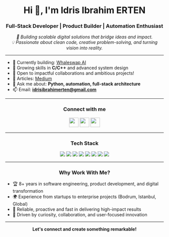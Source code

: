 <h1 align="center">Hi 👋, I'm Idris Ibrahim ERTEN</h1>
<h3 align="center">Full-Stack Developer | Product Builder | Automation Enthusiast</h3>
<p align="center">
  <em>
    🚀 Building scalable digital solutions that bridge ideas and impact.<br>
    💡 Passionate about clean code, creative problem-solving, and turning vision into reality.
  </em>
</p>

---

- 🔭 Currently building: [Whaleswap AI](https://whaleswap.ai)
- 🌱 Growing skills in **C/C++** and advanced system design
- 👯 Open to impactful collaborations and ambitious projects!
- 📝 Articles: [Medium](https://medium.com/@idrisibrahimerten)
- 💬 Ask me about: **Python, automation, full-stack architecture**
- 📫 Email: **idrisibrahimerten@gmail.com**

---

<h3 align="center">Connect with me</h3>
<p align="center">
  <a href="https://linkedin.com/in/idrisibrahimerten" target="blank"><img src="https://img.shields.io/badge/LinkedIn-blue?logo=linkedin" height="30"/></a>
  <a href="https://medium.com/@idrisibrahimerten" target="blank"><img src="https://img.shields.io/badge/Medium-black?logo=medium" height="30"/></a>
  <a href="https://www.youtube.com/c/yazlmcininargeofisi" target="blank"><img src="https://img.shields.io/badge/YouTube-red?logo=youtube" height="30"/></a>
</p>

---

<h3 align="center">Tech Stack</h3>
<p align="center">
  <img src="https://img.shields.io/badge/Python-3776AB?logo=python&logoColor=white&style=for-the-badge"/>
  <img src="https://img.shields.io/badge/React-20232A?logo=react&logoColor=61DAFB&style=for-the-badge"/>
  <img src="https://img.shields.io/badge/Node.js-339933?logo=node.js&logoColor=white&style=for-the-badge"/>
  <img src="https://img.shields.io/badge/TailwindCSS-06B6D4?logo=tailwindcss&logoColor=white&style=for-the-badge"/>
  <img src="https://img.shields.io/badge/Docker-2496ED?logo=docker&logoColor=white&style=for-the-badge"/>
  <img src="https://img.shields.io/badge/C/C++-00599C?logo=c&logoColor=white&style=for-the-badge"/>
  <img src="https://img.shields.io/badge/Next.js-000000?logo=next.js&logoColor=white&style=for-the-badge"/>
  <img src="https://img.shields.io/badge/PostgreSQL-4169E1?logo=postgresql&logoColor=white&style=for-the-badge"/>
  <!-- Add more as you like -->
</p>

---

<h3 align="center">Why Work With Me?</h3>

- 🏆 8+ years in software engineering, product development, and digital transformation
- 🌍 Experience from startups to enterprise projects (Bodrum, Istanbul, Global)
- 🤝 Reliable, proactive and fast in delivering high-impact results
- 🧩 Driven by curiosity, collaboration, and user-focused innovation

---

<p align="center">
  <b>Let's connect and create something remarkable!</b>
</p>
